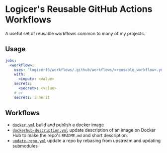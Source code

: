 # Logicer's Reusable GitHub Actions Workflows

A useful set of reusable workflows common to many of my projects.

## Usage

```yaml
jobs:
  <workflow>:
    uses: "logicer16/workflows/.github/workflows/<reusable_workflow>.yml@main"
    with:
      <input>: <value>
    secrets:
      <secret>: <value>
    # or 
    secrets: inherit
```

## Workflows

* [`docker.yml`](https://github.com/Logicer16/workflows/blob/main/.github/workflows/docker.yml) build and publish a docker image
* [`dockerhub-description.yml`](https://github.com/Logicer16/workflows/blob/main/.github/workflows/dockerhub-description.yml) update description of an image on Docker Hub to make the repo's `README.md` and short description.
* [`update-repo.yml`](https://github.com/Logicer16/workflows/blob/main/.github/workflows/update-repo.yml) update a repo by rebasing from upstream and updating submodules
